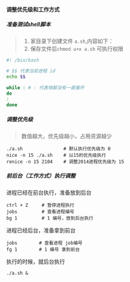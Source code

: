 #### 调整优先级和工作方式

##### 准备测试shell脚本
> 1. 家目录下创建文件 `a.sh`,内容如下：
> 2. 保存文件后`chmod u+x a.sh` 可执行权限
```bash
#! /bin/bash

# $$ 代表当前进程 id
echo $$

while : # : 代表啥都没有一直循环
do
:
done
```

##### 调整优先级
> 数值越大，优先级越小，占用资源越少

```
./a.sh               # 默认执行优先级为 0
nice -n 15 ./a.sh    # 以15的优先级执行
renice -n 15 2104    # 调整2014进程优先级为 15
```

##### 前后台（工作方式）执行调整
进程已经在前台执行，准备放到后台
```
ctrl + Z     # 暂停进程执行
jobs         # 查看进程编号
bg 1         # 1 编号，放到后台执行
```

进程已经后台，准备拿到前台
```
jobs        # 查看进程 job编号
fg 1        # 1 编号 拿到前台
```

执行的时候，就后台执行
```
./a.sh &
```




